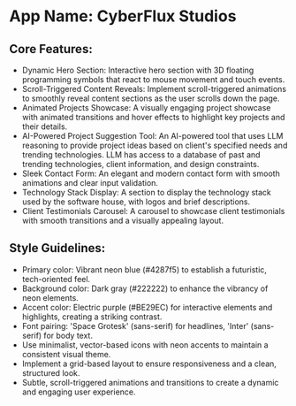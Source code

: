 # **App Name**: CyberFlux Studios

## Core Features:

- Dynamic Hero Section: Interactive hero section with 3D floating programming symbols that react to mouse movement and touch events.
- Scroll-Triggered Content Reveals: Implement scroll-triggered animations to smoothly reveal content sections as the user scrolls down the page.
- Animated Projects Showcase: A visually engaging project showcase with animated transitions and hover effects to highlight key projects and their details.
- AI-Powered Project Suggestion Tool: An AI-powered tool that uses LLM reasoning to provide project ideas based on client's specified needs and trending technologies. LLM has access to a database of past and trending technologies, client information, and design constraints.
- Sleek Contact Form: An elegant and modern contact form with smooth animations and clear input validation.
- Technology Stack Display: A section to display the technology stack used by the software house, with logos and brief descriptions.
- Client Testimonials Carousel: A carousel to showcase client testimonials with smooth transitions and a visually appealing layout.

## Style Guidelines:

- Primary color: Vibrant neon blue (#4287f5) to establish a futuristic, tech-oriented feel.
- Background color: Dark gray (#222222) to enhance the vibrancy of neon elements.
- Accent color: Electric purple (#BE29EC) for interactive elements and highlights, creating a striking contrast.
- Font pairing: 'Space Grotesk' (sans-serif) for headlines, 'Inter' (sans-serif) for body text.
- Use minimalist, vector-based icons with neon accents to maintain a consistent visual theme.
- Implement a grid-based layout to ensure responsiveness and a clean, structured look.
- Subtle, scroll-triggered animations and transitions to create a dynamic and engaging user experience.